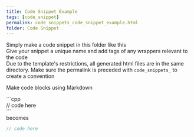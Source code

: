 ```yaml
---
title: Code Snippet Example
tags: [code_snippet]
permalink: code_snippets_code_snippet_example.html
folder: Code Snippet
---
```


Simply make a code snippet in this folder like this  
Give your snippet a unique name and add tags of any wrappers relevant to the code  
Due to the template's restrictions, all generated html files are in the same directory. Make sure the permalink is preceded with `code_snippets_` to create a convention

Make code blocks using Markdown

\`\`\`cpp  
// code here  
\`\`\`  
becomes
```cpp
// code here
```